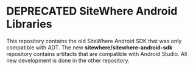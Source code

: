 # **DEPRECATED** SiteWhere Android Libraries

This repository contains the old SiteWhere Android SDK that was only
compatible with ADT. The new **sitewhere/sitewhere-android-sdk** 
repository contains artifacts that are compatible with Android Studio.
All new development is done in the other repository.
